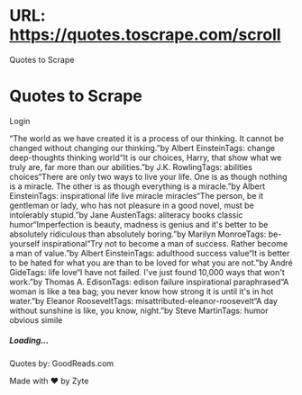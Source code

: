 # URL: https://quotes.toscrape.com/scroll



Quotes to Scrape



Quotes to Scrape
================


Login



“The world as we have created it is a process of our thinking. It cannot be changed without changing our thinking.”by Albert EinsteinTags: change deep-thoughts thinking world“It is our choices, Harry, that show what we truly are, far more than our abilities.”by J.K. RowlingTags: abilities choices“There are only two ways to live your life. One is as though nothing is a miracle. The other is as though everything is a miracle.”by Albert EinsteinTags: inspirational life live miracle miracles“The person, be it gentleman or lady, who has not pleasure in a good novel, must be intolerably stupid.”by Jane AustenTags: aliteracy books classic humor“Imperfection is beauty, madness is genius and it's better to be absolutely ridiculous than absolutely boring.”by Marilyn MonroeTags: be-yourself inspirational“Try not to become a man of success. Rather become a man of value.”by Albert EinsteinTags: adulthood success value“It is better to be hated for what you are than to be loved for what you are not.”by André GideTags: life love“I have not failed. I've just found 10,000 ways that won't work.”by Thomas A. EdisonTags: edison failure inspirational paraphrased“A woman is like a tea bag; you never know how strong it is until it's in hot water.”by Eleanor RooseveltTags: misattributed-eleanor-roosevelt“A day without sunshine is like, you know, night.”by Steve MartinTags: humor obvious simile


##### Loading...





Quotes by: GoodReads.com

Made with ❤ by Zyte



